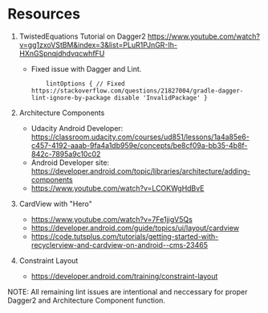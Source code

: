# 
# Resources 
1) TwistedEquations Tutorial on Dagger2
    https://www.youtube.com/watch?v=gg1zxoVStBM&index=3&list=PLuR1PJnGR-Ih-HXnGSpnqjdhdvqcwhfFU

    - Fixed issue with Dagger and Lint. 

        `    lintOptions {
                // Fixed https://stackoverflow.com/questions/21827004/gradle-dagger-lint-ignore-by-package
                disable 'InvalidPackage'
            }`
         
2) Architecture Components
   - Udacity Android Developer: https://classroom.udacity.com/courses/ud851/lessons/1a4a85e6-c457-4192-aaab-9fa4a1db959e/concepts/be8cf09a-bb35-4b8f-842c-7895a9c10c02
   - Android Developer site: https://developer.android.com/topic/libraries/architecture/adding-components
   - https://www.youtube.com/watch?v=LCOKWgHdBvE
   
3) CardView with "Hero"
   - https://www.youtube.com/watch?v=7Fe1jigV5Qs
   - https://developer.android.com/guide/topics/ui/layout/cardview
   - https://code.tutsplus.com/tutorials/getting-started-with-recyclerview-and-cardview-on-android--cms-23465
   
4) Constraint Layout
   - https://developer.android.com/training/constraint-layout

NOTE: All remaining lint issues are intentional and neccessary for proper Dagger2 and Architecture Component function.